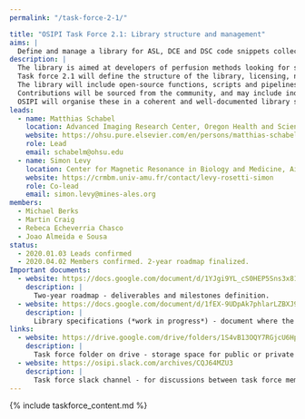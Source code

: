 ```yaml
---
permalink: "/task-force-2-1/"

title: "OSIPI Task Force 2.1: Library structure and management"
aims: |
  Define and manage a library for ASL, DCE and DSC code snippets collected and harmonized by task forces 2.2 and 2.3. 
description: |
  The library is aimed at developers of perfusion methods looking for specific functionality or development templates, or who want to share their own in-house developments with others. 
  Task force 2.1 will define the structure of the library, licensing, naming conventions, documentation conventions, version control, code review, etc. . 
  The library will include open-source functions, scripts and pipelines for perfusion imaging analysis. 
  Contributions will be sourced from the community, and may include individual functions and more complete pipelines in various programming languages. 
  OSIPI will organise these in a coherent and well-documented library structure, then identify and develop any missing functionality.
leads:
  - name: Matthias Schabel
    location: Advanced Imaging Research Center, Oregon Health and Sciences University
    website: https://ohsu.pure.elsevier.com/en/persons/matthias-schabel
    role: Lead
    email: schabelm@ohsu.edu
  - name: Simon Levy
    location: Center for Magnetic Resonance in Biology and Medicine, Aix-Marseille University
    website: https://crmbm.univ-amu.fr/contact/levy-rosetti-simon
    role: Co-lead
    email: simon.levy@mines-ales.org
members:
  - Michael Berks
  - Martin Craig
  - Rebeca Echeverria Chasco
  - Joao Almeida e Sousa
status:
  - 2020.01.03 Leads confirmed
  - 2020.04.02 Members confirmed. 2-year roadmap finalized.
Important documents:
  - website: https://docs.google.com/document/d/1YJgi9YL_cS0HEP5Sns3x81L6TeYkWknBwQELMH5uxWQ/edit?usp=sharing
    description: |
      Two-year roadmap - deliverables and milestones definition.
  - website: https://docs.google.com/document/d/1fEX-9UDpAk7phlarLZBXJ9gbSIEKEAHE9bwz176A1eI/edit?usp=sharing
    description: |
      Library specifications (*work in progress*) - document where the main decisions made about library structure definition and specifications will be stated.
links:
  - website: https://drive.google.com/drive/folders/1S4vB13OQY7RGjcU6HpAxNmOU5Dwwdp1z
    description: |
      Task force folder on drive - storage space for public or private documents developed by the task force.
  - website: https://osipi.slack.com/archives/CQJ64MZU3
    description: |
      Task force slack channel - for discussions between task force members.
---
```


{% include taskforce_content.md %}
<!--- Please include your task force contents below, free formatting -->
